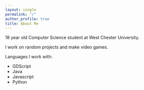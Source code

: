 ```yaml
---
layout: single
permalink: "/"
author_profile: true
title: About Me
---
```


<head>
	<link rel="stylesheet" href="https://cdnjs.cloudflare.com/ajax/libs/font-awesome/6.4.0/css/all.min.css"/>
</head>

18 year old Computer Science student at West Chester University.

I work on random projects and make video games.

Languages I work with:
- GDScript
- Java <i class="fa-brands fa-java"></i>
- Javascript <i class="fa-brands fa-js"></i>
- Python <i class="fa-brands fa-python"></i>
